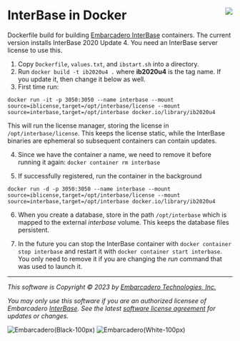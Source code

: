 # InterBase in Docker <img src="https://user-images.githubusercontent.com/821930/228645057-cc7e2bad-eac7-4c12-8250-089aa4cf77f1.png" align="right">

Dockerfile build for building [Embarcadero InterBase](https://interbase.com/) containers. The current version installs InterBase 2020 Update 4. You need an InterBase server license to use this.

1. Copy `Dockerfile`, `values.txt`, and `ibstart.sh` into a directory.
2. Run `docker build -t ib2020u4 .` where **ib2020u4** is the tag name. If you update it, then change it below as well.
3. First time run:
```
docker run -it -p 3050:3050 --name interbase --mount source=iblicense,target=/opt/interbase/license --mount source=interbase,target=/opt/interbase docker.io/library/ib2020u4
```
This will run the license manager, storing the license in `/opt/interbase/license`. This keeps the license static, while the InterBase binaries are ephemeral so subsequent containers can contain updates.

4. Since we have the container a name, we need to remove it before running it again: `docker container rm interbase`

5. If successfully registered, run the container in the background
```
docker run -d -p 3050:3050 --name interbase --mount source=iblicense,target=/opt/interbase/license --mount source=interbase,target=/opt/interbase docker.io/library/ib2020u4
```

6. When you create a database, store in the path `/opt/interbase` which is mapped to the external _interbase_ volume. This keeps the database files persistent. 

7. In the future you can stop the InterBase container with `docker container stop interbase` and restart it with `docker container start interbase`. You only need to remove it if you are changing the _run_ command that was used to launch it.

---

_This software is Copyright &copy; 2023 by [Embarcadero Technologies, Inc.](https://www.embarcadero.com/)_

_You may only use this software if you are an authorized licensee of Embarcadero [InterBase](https://interbase.com/). See the latest [software license agreement](https://www.embarcadero.com/products/interbase/interbase-eula) for updates or changes._

![Embarcadero(Black-100px)](https://user-images.githubusercontent.com/821930/211648635-c0db6930-120c-4456-a7ea-dc7612f01451.png#gh-light-mode-only)
![Embarcadero(White-100px)](https://user-images.githubusercontent.com/821930/211649057-7f1f1f07-a79f-44d4-8fc1-87c819386ec6.png#gh-dark-mode-only)
